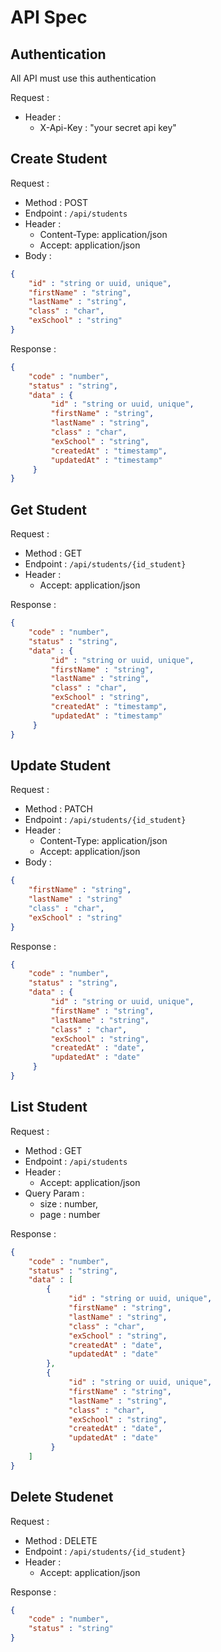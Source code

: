 # API Spec

## Authentication

All API must use this authentication

Request :
- Header :
    - X-Api-Key : "your secret api key"

## Create Student

Request :
- Method : POST
- Endpoint : `/api/students`
- Header :
    - Content-Type: application/json
    - Accept: application/json
- Body :

```json 
{
    "id" : "string or uuid, unique",
    "firstName" : "string",
    "lastName" : "string",
    "class" : "char",
    "exSchool" : "string"
}
```

Response :

```json 
{
    "code" : "number",
    "status" : "string",
    "data" : {
         "id" : "string or uuid, unique",
         "firstName" : "string",
         "lastName" : "string",
         "class" : "char",
         "exSchool" : "string",
         "createdAt" : "timestamp",
         "updatedAt" : "timestamp"
     }
}
```

## Get Student

Request :
- Method : GET
- Endpoint : `/api/students/{id_student}`
- Header :
    - Accept: application/json

Response :

```json 
{
    "code" : "number",
    "status" : "string",
    "data" : {
         "id" : "string or uuid, unique",
         "firstName" : "string",
         "lastName" : "string",
         "class" : "char",
         "exSchool" : "string",
         "createdAt" : "timestamp",
         "updatedAt" : "timestamp"
     }
}
```

## Update Student

Request :
- Method : PATCH
- Endpoint : `/api/students/{id_student}`
- Header :
    - Content-Type: application/json
    - Accept: application/json
- Body :

```json 
{
    "firstName" : "string",
    "lastName" : "string"
    "class" : "char",
    "exSchool" : "string"
}
```

Response :

```json 
{
    "code" : "number",
    "status" : "string",
    "data" : {
         "id" : "string or uuid, unique",
         "firstName" : "string",
         "lastName" : "string",
         "class" : "char",
         "exSchool" : "string",
         "createdAt" : "date",
         "updatedAt" : "date"
     }
}
```

## List Student

Request :
- Method : GET
- Endpoint : `/api/students`
- Header :
    - Accept: application/json
- Query Param :
    - size : number,
    - page : number

Response :

```json 
{
    "code" : "number",
    "status" : "string",
    "data" : [
        {
             "id" : "string or uuid, unique",
             "firstName" : "string",
             "lastName" : "string",
             "class" : "char",
             "exSchool" : "string",
             "createdAt" : "date",
             "updatedAt" : "date"
        },
        {
             "id" : "string or uuid, unique",
             "firstName" : "string",
             "lastName" : "string",
             "class" : "char",
             "exSchool" : "string",
             "createdAt" : "date",
             "updatedAt" : "date"
         }
    ]
}
```

## Delete Studenet

Request :
- Method : DELETE
- Endpoint : `/api/students/{id_student}`
- Header :
    - Accept: application/json

Response :

```json 
{
    "code" : "number",
    "status" : "string"
}
```
